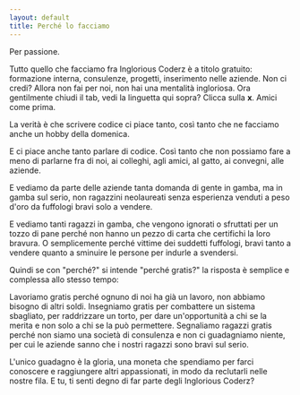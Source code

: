 ```yaml
---
layout: default
title: Perché lo facciamo
---
```

Per passione.

Tutto quello che facciamo fra Inglorious Coderz è a titolo gratuito: formazione interna, consulenze, progetti, inserimento nelle aziende. Non ci credi? Allora non fai per noi, non hai una mentalità ingloriosa. Ora gentilmente chiudi il tab, vedi la linguetta qui sopra? Clicca sulla **x**. Amici come prima.

La verità è che scrivere codice ci piace tanto, così tanto che ne facciamo anche un hobby della domenica.

E ci piace anche tanto parlare di codice. Così tanto che non possiamo fare a meno di parlarne fra di noi, ai colleghi, agli amici, al gatto, ai convegni, alle aziende.

E vediamo da parte delle aziende tanta domanda di gente in gamba, ma in gamba sul serio, non ragazzini neolaureati senza esperienza venduti a peso d'oro da fuffologi bravi solo a vendere.

E vediamo tanti ragazzi in gamba, che vengono ignorati o sfruttati per un tozzo di pane perché non hanno un pezzo di carta che certifichi la loro bravura. O semplicemente perché vittime dei suddetti fuffologi, bravi tanto a vendere quanto a sminuire le persone per indurle a svendersi.

Quindi se con "perché?" si intende "perché gratis?" la risposta è semplice e complessa allo stesso tempo:

Lavoriamo gratis perché ognuno di noi ha già un lavoro, non abbiamo bisogno di altri soldi. Insegniamo gratis per combattere un sistema sbagliato, per raddrizzare un torto, per dare un'opportunità a chi se la merita e non solo a chi se la può permettere. Segnaliamo ragazzi gratis perché non siamo una società di consulenza e non ci guadagniamo niente, per cui le aziende sanno che i nostri ragazzi sono bravi sul serio.

L'unico guadagno è la gloria, una moneta che spendiamo per farci conoscere e raggiungere altri appassionati, in modo da reclutarli nelle nostre fila. E tu, ti senti degno di far parte degli Inglorious Coderz?
